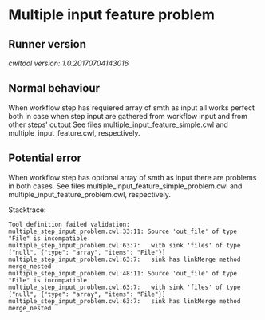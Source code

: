 # Multiple input feature problem

## Runner version

*cwltool version: 1.0.20170704143016*

## Normal behaviour

When workflow step has requiered array of smth as input all works perfect both in case when step input are gathered from workflow input and from other steps' output
See files multiple_input_feature_simple.cwl and multiple_input_feature.cwl, respectively.

## Potential error

When workflow step has optional array of smth as input there are problems in both cases.
See files multiple_input_feature_simple_problem.cwl and multiple_input_feature_problem.cwl, respectively.

Stacktrace:
```
Tool definition failed validation:
multiple_step_input_problem.cwl:33:11: Source 'out_file' of type "File" is incompatible
multiple_step_input_problem.cwl:63:7:   with sink 'files' of type ["null", {"type": "array", "items": "File"}]
multiple_step_input_problem.cwl:63:7:   sink has linkMerge method merge_nested
multiple_step_input_problem.cwl:48:11: Source 'out_file' of type "File" is incompatible
multiple_step_input_problem.cwl:63:7:   with sink 'files' of type ["null", {"type": "array", "items": "File"}]
multiple_step_input_problem.cwl:63:7:   sink has linkMerge method merge_nested
```
